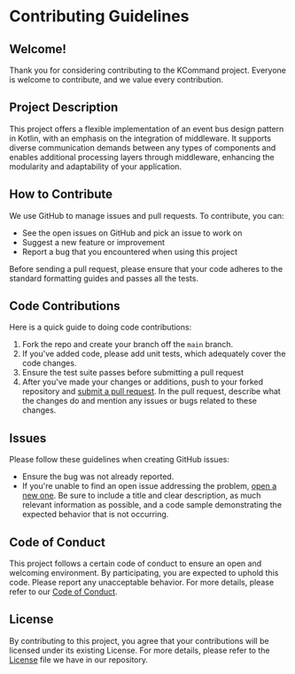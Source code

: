 # Contributing Guidelines

## Welcome!

Thank you for considering contributing to the KCommand project. Everyone is welcome to contribute, and we value every contribution.

## Project Description

This project offers a flexible implementation of an event bus design pattern in Kotlin, with an emphasis on the integration of middleware. It supports diverse communication demands between any types of components and enables additional processing layers through middleware, enhancing the modularity and adaptability of your application.

## How to Contribute

We use GitHub to manage issues and pull requests. To contribute, you can:

- See the open issues on GitHub and pick an issue to work on
- Suggest a new feature or improvement
- Report a bug that you encountered when using this project

Before sending a pull request, please ensure that your code adheres to the standard formatting guides and passes all the tests. 

## Code Contributions

Here is a quick guide to doing code contributions:

1. Fork the repo and create your branch off the `main` branch.
2. If you've added code, please add unit tests, which adequately cover the code changes. 
3. Ensure the test suite passes before submitting a pull request
4. After you've made your changes or additions, push to your forked repository and [submit a pull request](https://help.github.com/articles/about-pull-requests/). In the pull request, describe what the changes do and mention any issues or bugs related to these changes.

## Issues 

Please follow these guidelines when creating GitHub issues:

- Ensure the bug was not already reported.
- If you're unable to find an open issue addressing the problem, [open a new one](https://github.com/theUniC/kcommand/issues/new). Be sure to include a title and clear description, as much relevant information as possible, and a code sample demonstrating the expected behavior that is not occurring.

## Code of Conduct

This project follows a certain code of conduct to ensure an open and welcoming environment. By participating, you are expected to uphold this code. Please report any unacceptable behavior. For more details, please refer to our [Code of Conduct](https://github.com/theUniC/kcommand/blob/main/CODE_OF_CONDUCT.md).

## License

By contributing to this project, you agree that your contributions will be licensed under its existing License. For more details, please refer to the [License](https://github.com/theUniC/kcommand/blob/main/LICENSE.md) file we have in our repository.
